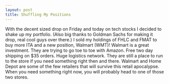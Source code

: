```yaml
---
layout: post
title: Shuffling My Positions
---
```


With the decent sized drop on Friday and today on tech stocks I decided to shake up my portfolio.
(Also big thanks to Goldman Sachs for making it drop, real cool guys over there.) I sold my holdings
of FHLC and FMAT to buy more ITA and a new position, Walmart (WMT)! Walmart is a great
investment. They are trying to go toe to toe with Amazon. Free two day shipping on $35 orders.
Huge logistics network. They are still a place to run to the store if you need something right then
and there. Walmart and Home Depot are some of the few retailers that will survive this retail
apocalypse. When you need something right now, you will probably head to one of those two
stores.
